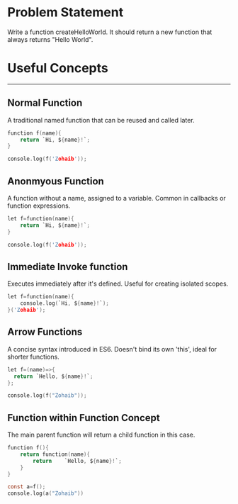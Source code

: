 # Problem Statement
Write a function createHelloWorld. It should return a new function that always returns "Hello World".

# Useful Concepts
----------------------------------------------------------------------
## Normal Function
A traditional named function that can be reused and called later.

```c
function f(name){
    return `Hi, ${name}!`;
}

console.log(f('Zohaib'));
```

## Anonmyous Function
A function without a name, assigned to a variable. Common in callbacks or function expressions.
```c
let f=function(name){
    return `Hi, ${name}!`;
}

console.log(f('Zohaib'));
```

## Immediate Invoke function
Executes immediately after it's defined. Useful for creating isolated scopes.
```c
let f=function(name){
    console.log(`Hi, ${name}!`);
}('Zohaib');
```

## Arrow Functions
A concise syntax introduced in ES6. Doesn't bind its own 'this', ideal for shorter functions.

```c
let f=(name)=>{
  return `Hello, ${name}!`;
};

console.log(f("Zohaib")); 
```

## Function within Function Concept
The main parent function will return a child function in this case.

```c
function f(){
    return function(name){
        return    `Hello, ${name}!`;
    }
}

const a=f();
console.log(a("Zohaib"))
```
